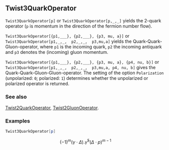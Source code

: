 ## Twist3QuarkOperator

`Twist3QuarkOperator[p]` or `Twist3QuarkOperator[p,_,_]`  yields the  2-quark operator (`p` is momentum in the direction of the fermion number flow).

`Twist3QuarkOperator[{p1,___}, {p2,___}, {p3, mu, a}]` or `Twist3QuarkOperator[p1,_,_,  p2,_,_,  p3,mu,a]` yields the Quark-Quark-Gluon-operator, where `p1` is the incoming quark, `p2` the incoming antiquark and `p3` denotes the (incoming) gluon momentum.

`Twist3QuarkOperator[{p1,___}, {p2,___}, {p3, mu, a}, {p4, nu, b}]` or `Twist3QuarkOperator[p1,_,_,  p2,_,_,  p3,mu,a, p4, nu, b]`  gives the Quark-Quark-Gluon-Gluon-operator. The setting of the option `Polarization` (unpolarized: `0`; polarized: `1`) determines whether the unpolarized or polarized operator is returned.

### See also

[Twist2QuarkOperator](Twist2QuarkOperator), [Twist2GluonOperator](Twist2GluonOperator).

### Examples

```mathematica
Twist3QuarkOperator[p]
```

$$(-1)^m (\gamma \cdot \Delta ).\bar{\gamma }^5 (\Delta \cdot p)^{m-1}$$